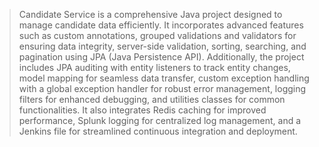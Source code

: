 > Candidate Service is a comprehensive Java project designed to manage candidate data efficiently. 
> It incorporates advanced features such as custom annotations, grouped validations and validators for ensuring data integrity, server-side validation, sorting, searching, and pagination using JPA (Java Persistence API).
> Additionally, the project includes JPA auditing with entity listeners to track entity changes, model mapping for seamless data transfer, custom exception handling with a global exception handler for robust error management, logging filters for enhanced debugging, and utilities classes for common functionalities.
> It also integrates Redis caching for improved performance, Splunk logging for centralized log management, and a Jenkins file for streamlined continuous integration and deployment.
